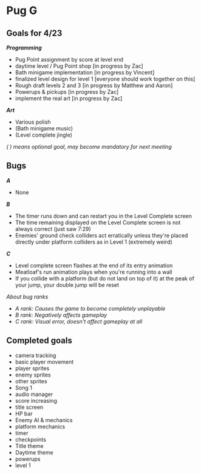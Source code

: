 # Pug G

## Goals for 4/23
***Programming***

- Pug Point assignment by score at level end
- daytime level / Pug Point shop [in progress by Zac]
- Bath minigame implementation [in progress by Vincent]
- finalized level design for level 1 [everyone should work together on this]
- Rough draft levels 2 and 3 [in progress by Matthew and Aaron]
- Powerups & pickups [in progress by Zac]
- implement the real art [in progress by Zac]

***Art***
- Various polish
- (Bath minigame music)
- (Level complete jingle)

*( ) means optional goal, may become mandatory for next meeting*


## Bugs

***A***

- None

***B***

- The timer runs down and can restart you in the Level Complete screen
- The time remaining displayed on the Level Complete screen is not always correct (just saw 7:29)
- Enemies' ground check colliders act erratically unless they're placed directly under platform colliders as in Level 1 (extremely weird)

***C***

- Level complete screen flashes at the end of its entry animation
- Meatloaf's run animation plays when you're running into a wall
- If you collide with a platform (but do not land on top of it) at the peak of your jump, your double jump will be reset

*About bug ranks*
- *A rank: Causes the game to become completely unplayable*
- *B rank: Negatively affects gameplay*
- *C rank: Visual error, doesn't affect gameplay at all*

## Completed goals

- camera tracking
- basic player movement
- player sprites
- enemy sprites
- other sprites
- Song 1
- audio manager
- score increasing
- title screen
- HP bar
- Enemy AI & mechanics
- platform mechanics
- timer
- checkpoints
- Title theme
- Daytime theme
- powerups
- level 1
